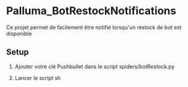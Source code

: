 
# Palluma_BotRestockNotifications

Ce projet permet de facilement être notifié lorsqu'un restock de bot est disponible

## Setup

1. Ajouter votre clé Pushbullet dans le script spiders/botRestock.py

2. Lancer le script sh
